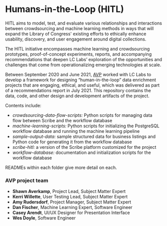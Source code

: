 # Humans-in-the-Loop (HITL)

HITL aims to model, test, and evaluate various relationships and interactions between crowdsourcing and machine learning methods in ways that will expand the Library of Congress' existing efforts to ethically enhance usability, discovery, and user engagement around digital collections.  

The HITL initiative encompasses machine learning and crowdsourcing prototypes, proof-of-concept experiments, reports, and accompanying recommendations that deepen LC Labs’ exploration of the opportunities and challenges that come from operationalizing emerging technologies at scale.   

Between September 2020 and June 2021, [AVP](https://weareavp.com) worked with LC Labs to develop a framework for designing “human-in-the-loop” data enrichment projects that are engaging, ethical, and useful, which was delivered as part of a recommendations report in July 2021. This repository contains the data, code, and other design and development artifacts of the project.  

Contents include:
- _crowdsourcing-data-flow-scripts:_ Python scripts for managing data flow between Scribe and the workflow database
- _machine-learning-scripts:_ Python scripts for initializing the PostgreSQL workflow database and running the machine learning pipeline
- _sample-output-data:_ sample structured data for business listings and Python code for generating it from the workflow database
- _scribe-hitl:_ a version of the Scribe platform customized for the project
- _workflow-database:_ documentation and initialization scripts for the workflow database

READMEs within each folder give more detail on each.  

### AVP project team
- __Shawn Averkamp__, Project Lead, Subject Matter Expert
- __Kerri Willette__, User Testing Lead, Subject Matter Expert
- __Amy Rudersdorf__, Project Manager, Subject Matter Expert
- __Dan Fischer__, Machine Learning Expert, Software Engineer
- __Casey Arendt__, UI/UX Designer for Presentation Interface
- __Wes Doyle__, Software Engineer